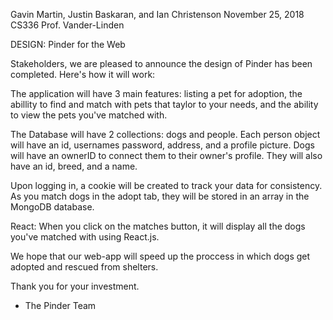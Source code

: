 

Gavin Martin, Justin Baskaran, and Ian Christenson
November 25, 2018
CS336
Prof. Vander-Linden


DESIGN: Pinder for the Web


Stakeholders, 
we are pleased to announce the design of Pinder has been completed. Here's how it will work:


The application will have 3 main features: listing a pet for adoption, the abillity to find and match with pets that taylor to your needs, and the ability to view the pets you've matched with. 


The Database will have 2 collections: dogs and people. 
Each person object will have an id, usernames password, address, and a profile picture. Dogs will have an ownerID to connect them to their owner's profile. They will also have an id, breed, and a name.


Upon logging in, a cookie will be created to track your data for consistency. As you match dogs in the adopt tab, they will be stored in an array in the MongoDB database. 


React: When you click on the matches button, it will display all the dogs you've matched with using React.js. 



We hope that our web-app will speed up the proccess in which dogs get adopted and rescued from shelters. 

Thank you for your investment.

  - The Pinder Team



